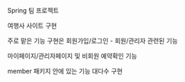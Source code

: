 Spring 팀 프로젝트

여행사 사이트 구현

주로 맡은 기능 구현은 회원가입/로그인 - 회원/관리자 관련된 기능

마이페이지/관리자페이지 및 비회원 예약확인 기능

member 패키지 안에 있는 기능 대다수 구현
